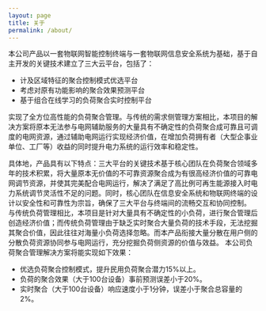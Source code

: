 ```yaml
---
layout: page
title: 关于
permalink: /about/
---
```


本公司产品以一套物联网智能控制终端与一套物联网信息安全系统为基础，基于自主开发的关键技术建立了三大云平台，包括了：

- 计及区域特征的聚合控制模式优选平台
- 考虑对原有功能影响的聚合效果预测平台
- 基于组合在线学习的负荷聚合实时控制平台

实现了全方位高性能的负荷聚合管理。与传统的需求侧管理方案相比，本项目的解决方案将原本无法参与电网辅助服务的大量具有不确定性的负荷聚合成可靠且可调度的电网资源，通过辅助电网运行实现经济价值，在增加负荷拥有者（大型企事业单位、工厂等）收益的同时提升电力系统的运行效率和稳定性。
 
具体地，产品具有以下特点：三大平台的关键技术基于核心团队在负荷聚合领域多年的技术积累，将大量原本无价值的不可靠资源聚合成为有很高经济价值的可靠电网调节资源，并使其完美配合电网运行，解决了满足了高比例可再生能源接入时电力系统调节灵活性不足的问题。同时，核心团队在信息安全系统和物联网终端的设计以安全性和可靠性为宗旨，确保了三大平台与终端间的流畅交互和协同控制。 与传统负荷管理相比，本项目是针对大量具有不确定性的小负荷，进行聚合管理后创造经济价值；而传统负荷管理由于缺乏实时聚合大量负荷的技术手段，无法挖掘其聚合价值，因此往往对海量小负荷选择忽略。而本产品衔接大量分散在用户侧的分散负荷资源协同参与电网运行，充分挖掘负荷侧资源的价值与效益。
本公司负荷聚合管理解决方案将能实现如下效果：

- 优选负荷聚合控制模式，提升民用负荷聚合潜力15%以上。
- 负荷的聚合效果（大于100台设备）事前预测误差小于20%。
- 实时聚合（大于100台设备）响应速度小于1分钟，误差小于聚合总容量的2%。
